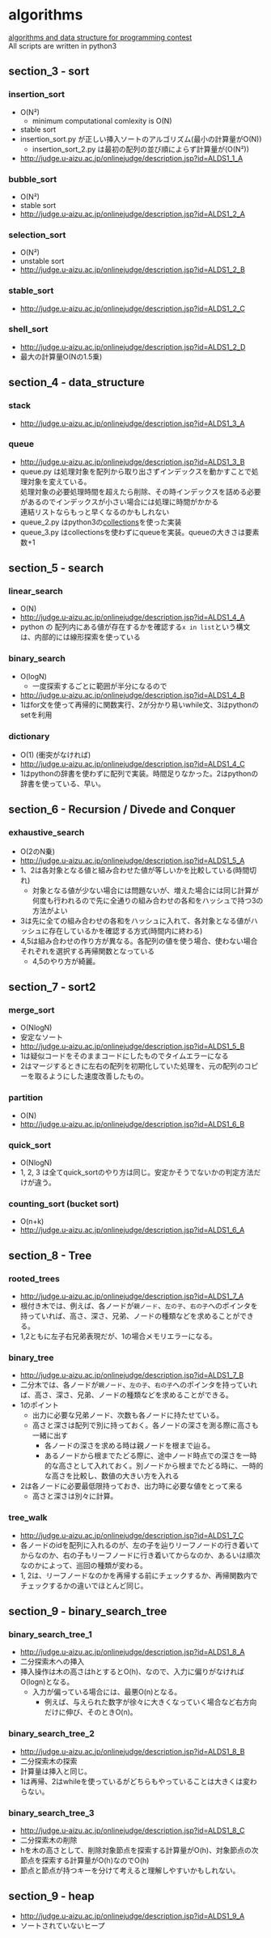 # algorithms

[algorithms and data structure for programming contest](https://www.amazon.co.jp/dp/B00U5MVXZO/ref=dp-kindle-redirect?_encoding=UTF8&btkr=1)  
All scripts are written in python3

## section_3 - sort

### insertion_sort

- O(N²)
  - minimum computational comlexity is O(N)
- stable sort
- insertion_sort.py が正しい挿入ソートのアルゴリズム(最小の計算量がO(N))
    - insertion_sort_2.py は最初の配列の並び順によらず計算量が(O(N²))
- http://judge.u-aizu.ac.jp/onlinejudge/description.jsp?id=ALDS1_1_A

### bubble_sort

- O(N²)
- stable sort
- http://judge.u-aizu.ac.jp/onlinejudge/description.jsp?id=ALDS1_2_A

### selection_sort

- O(N²)
- unstable sort
- http://judge.u-aizu.ac.jp/onlinejudge/description.jsp?id=ALDS1_2_B

### stable_sort

- http://judge.u-aizu.ac.jp/onlinejudge/description.jsp?id=ALDS1_2_C

### shell_sort

- http://judge.u-aizu.ac.jp/onlinejudge/description.jsp?id=ALDS1_2_D
- 最大の計算量O(Nの1.5乗)

## section_4 - data_structure

### stack

- http://judge.u-aizu.ac.jp/onlinejudge/description.jsp?id=ALDS1_3_A

### queue

- http://judge.u-aizu.ac.jp/onlinejudge/description.jsp?id=ALDS1_3_B
- queue.py は処理対象を配列から取り出さずインデックスを動かすことで処理対象を変えている。  
  処理対象の必要処理時間を超えたら削除、その時インデックスを詰める必要があるのでインデックスが小さい場合には処理に時間がかかる  
  連結リストならもっと早くなるのかもしれない
- queue_2.py はpython3の[collections](https://docs.python.jp/3/library/collections.html#collections.deque)を使った実装
- queue_3.py はcollectionsを使わずにqueueを実装。queueの大きさは要素数+1

## section_5 - search

### linear_search

- O(N)
- http://judge.u-aizu.ac.jp/onlinejudge/description.jsp?id=ALDS1_4_A
- python の 配列内にある値が存在するかを確認する`x in list`という構文は、内部的には線形探索を使っている

### binary_search

- O(logN)
  - 一度探索するごとに範囲が半分になるので
- http://judge.u-aizu.ac.jp/onlinejudge/description.jsp?id=ALDS1_4_B
- 1はfor文を使って再帰的に関数実行、2が分かり易いwhile文、3はpythonのsetを利用

### dictionary

- O(1) (衝突がなければ)
- http://judge.u-aizu.ac.jp/onlinejudge/description.jsp?id=ALDS1_4_C
- 1はpythonの辞書を使わずに配列で実装。時間足りなかった。2はpythonの辞書を使っている、早い。

## section_6 - Recursion / Divede and Conquer

### exhaustive_search

- O(2のN乗)
- http://judge.u-aizu.ac.jp/onlinejudge/description.jsp?id=ALDS1_5_A
- 1、2は各対象となる値と組み合わせた値が等しいかを比較している(時間切れ)
  - 対象となる値が少ない場合には問題ないが、増えた場合には同じ計算が何度も行われるので先に全通りの組み合わせの各和をハッシュで持つ3の方法がよい
- 3は先に全ての組み合わせの各和をハッシュに入れて、各対象となる値がハッシュに存在しているかを確認する方式(時間内に終わる)
- 4,5は組み合わせの作り方が異なる。各配列の値を使う場合、使わない場合それぞれを選択する再帰関数となっている
  - 4,5のやり方が綺麗。

## section_7 - sort2

### merge_sort

- O(NlogN)
- 安定なソート
- http://judge.u-aizu.ac.jp/onlinejudge/description.jsp?id=ALDS1_5_B
- 1は疑似コードをそのままコードにしたものでタイムエラーになる
- 2はマージするときに左右の配列を初期化していた処理を、元の配列のコピーを取るようにした速度改善したもの。

### partition

- O(N)
- http://judge.u-aizu.ac.jp/onlinejudge/description.jsp?id=ALDS1_6_B

### quick_sort

- O(NlogN)
- 1, 2, 3 は全てquick_sortのやり方は同じ。安定かそうでないかの判定方法だけが違う。

### counting_sort (bucket sort)

- O(n+k)
- http://judge.u-aizu.ac.jp/onlinejudge/description.jsp?id=ALDS1_6_A

## section_8 - Tree

### rooted_trees

- http://judge.u-aizu.ac.jp/onlinejudge/description.jsp?id=ALDS1_7_A
- 根付き木では、例えば、各ノードが`親ノード`、`左の子`、`右の子`へのポインタを持っていれば、高さ、深さ、兄弟、ノードの種類などを求めることができる。
- 1,2ともに左子右兄弟表現だが、1の場合メモリエラーになる。

### binary_tree

- http://judge.u-aizu.ac.jp/onlinejudge/description.jsp?id=ALDS1_7_B
- 二分木では、各ノードが`親ノード`、`左の子`、`右の子`へのポインタを持っていれば、高さ、深さ、兄弟、ノードの種類などを求めることができる。
- 1のポイント
  - 出力に必要な兄弟ノード、次数も各ノードに持たせている。
  - 高さと深さは配列で別に持っておく。各ノードの深さを測る際に高さも一緒に出す
    - 各ノードの深さを求める時は親ノードを根まで辿る。
    - あるノードから根までたどる際に、途中ノード時点での深さを一時的な高さとして入れておく。別ノードから根までたどる時に、一時的な高さを比較し、数値の大きい方を入れる
- 2は各ノードに必要最低限持っておき、出力時に必要な値をとって来る
  - 高さと深さは別々に計算。

### tree_walk

- http://judge.u-aizu.ac.jp/onlinejudge/description.jsp?id=ALDS1_7_C
- 各ノードのidを配列に入れるのが、左の子を辿りリーフノードの行き着いてからなのか、右の子もリーフノードに行き着いてからなのか、あるいは順次なのかによって、巡回の種類が変わる。
- 1, 2は、リーフノードなのかを再帰する前にチェックするか、再帰関数内でチェックするかの違いでほとんど同じ。

## section_9 - binary_search_tree

### binary_search_tree_1

- http://judge.u-aizu.ac.jp/onlinejudge/description.jsp?id=ALDS1_8_A
- 二分探索木への挿入
- 挿入操作は木の高さはhとするとO(h)、なので、入力に偏りがなければO(logn)となる。
  - 入力が偏っている場合には、最悪O(n)となる。
    - 例えば、与えられた数字が徐々に大きくなっていく場合など右方向だけに伸び、そのときO(n)。

### binary_search_tree_2

- http://judge.u-aizu.ac.jp/onlinejudge/description.jsp?id=ALDS1_8_B
- 二分探索木の探索
- 計算量は挿入と同じ。
- 1は再帰、2はwhileを使っているがどちらもやっていることは大きくは変わらない。

### binary_search_tree_3

- http://judge.u-aizu.ac.jp/onlinejudge/description.jsp?id=ALDS1_8_C
- 二分探索木の削除
- hを木の高さとして、削除対象節点を探索する計算量がO(h)、対象節点の次節点を探索する計算量がO(h)なのでO(h)
- 節点と節点が持つキーを分けて考えると理解しやすいかもしれない。

## section_9 - heap

- http://judge.u-aizu.ac.jp/onlinejudge/description.jsp?id=ALDS1_9_A
- ソートされていないヒープ